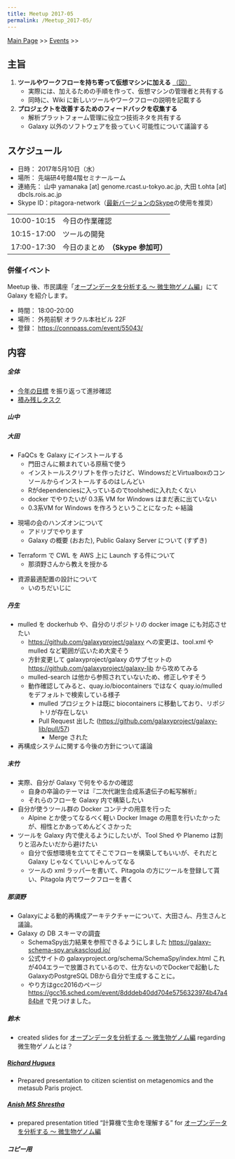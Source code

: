 ```yaml
---
title: Meetup 2017-05
permalink: /Meetup_2017-05/
---
```


[Main Page](/Main_Page "wikilink") &gt;&gt; [Events](/Events "wikilink") &gt;&gt;

主旨
----

1.  **ツールやワークフローを持ち寄って仮想マシンに加える** [（図）](http://www.pitagora-galaxy.org/_/rsrc/1416890873801/about/about_overview.png)
    -   実際には、加えるための手順を作って、仮想マシンの管理者と共有する
    -   同時に、Wiki に新しいツールやワークフローの説明を記載する
2.  **プロジェクトを改善するためのフィードバックを収集する**
    -   解析プラットフォーム管理に役立つ技術ネタを共有する
    -   Galaxy 以外のソフトウェアを扱っていく可能性について議論する

スケジュール
------------

-   日時： 2017年5月10日（水）
-   場所： 先端研4号館4階セミナールーム
-   連絡先： 山中 yamanaka \[at\] genome.rcast.u-tokyo.ac.jp, 大田 t.ohta \[at\] dbcls.rois.ac.jp
-   Skype ID：pitagora-network（[最新バージョンのSkype](http://www.skype.com/ja/)の使用を推奨）

|             |                                    |
|-------------|------------------------------------|
| 10:00-10:15 | 今日の作業確認                     |
| 10:15-17:00 | ツールの開発                       |
| 17:00-17:30 | 今日のまとめ　**（Skype 参加可）** |

### 併催イベント

Meetup 後、市民講座「[オープンデータを分析する 〜 微生物ゲノム編](https://connpass.com/event/55043/)」にて Galaxy を紹介します。

-   時間： 18:00-20:00
-   場所： 外苑前駅 オラクル本社ビル 22F
-   登録： <https://connpass.com/event/55043/>

内容
----

##### 全体

-   [今年の目標](https://docs.google.com/document/d/162X8s7kEEdZ5i5QBSDJyknsgW673b81p4WuFmklQaBU/edit) を振り返って進捗確認
-   [積み残しタスク](/積み残しタスク "wikilink")

##### 山中

##### 大田

-   FaQCs を Galaxy にインストールする
    -   門田さんに頼まれている原稿で使う
    -   インストールスクリプトを作ったけど、WindowsだとVirtualboxのコンソールからインストールするのはしんどい
    -   Rがdependenciesに入っているのでtoolshedに入れたくない
    -   docker でやりたいが 0.3系 VM for Windows はまだ表に出ていない
    -   0.3系VM for Windows を作ろうということになった ←結論

<!-- -->

-   現場の会のハンズオンについて
    -   アドリブでやります
    -   Galaxy の概要 (おおた), Public Galaxy Server について (すずき)

<!-- -->

-   Terraform で CWL を AWS 上に Launch する件について
    -   那須野さんから教えを授かる

<!-- -->

-   資源最適配置の設計について
    -   いのちだいじに

##### 丹生

-   mulled を dockerhub や、自分のリポジトリの docker image にも対応させたい
    -   <https://github.com/galaxyproject/galaxy> への変更は、tool.xml や mulled など範囲が広いため大変そう
    -   方針変更して galaxyproject/galaxy のサブセットの <https://github.com/galaxyproject/galaxy-lib> から攻めてみる
    -   mulled-search は他から参照されていないため、修正しやすそう
    -   動作確認してみると、quay.io/biocontainers ではなく quay.io/mulled をデフォルトで検索している様子
        -   mulled プロジェクトは既に biocontainers に移動しており、リポジトリが存在しない
        -   Pull Request 出した (https://github.com/galaxyproject/galaxy-lib/pull/57)
            -   Merge された
-   再構成システムに関する今後の方針について議論

##### 末竹

-   実際、自分が Galaxy で何をやるかの確認
    -   自身の卒論のテーマは『二次代謝生合成系遺伝子の転写解析』
    -   それらのフローを Galaxy 内で構築したい
-   自分が使うツール群の Docker コンテナの用意を行った
    -   Alpine とか使ってなるべく軽い Docker Image の用意を行いたかったが、相性とかあってめんどくさかった
-   ツールを Galaxy 内で使えるようにしたいが、Tool Shed や Planemo は割りと沼みたいだから避けたい
    -   自分で仮想環境を立ててそこでフローを構築してもいいが、それだと Galaxy じゃなくていいじゃんってなる
    -   ツールの xml ラッパーを書いて、Pitagola の方にツールを登録して貰い、Pitagola 内でワークフローを書く

##### 那須野

-   Galaxyによる動的再構成アーキテクチャーについて、大田さん、丹生さんと議論。
-   Galaxy の DB スキーマの調査
    -   SchemaSpy出力結果を参照できるようにしました <https://galaxy-schema-spy.arukascloud.io/>
    -   公式サイトの galaxyproject.org/schema/SchemaSpy/index.html これが404エラーで放置されているので、仕方ないのでDockerで起動したGalaxyのPostgreSQL DBから自分で生成することに。
    -   やり方はgcc2016のページ <https://gcc16.sched.com/event/8dddeb40dd704e5756323974b47a484b#> で見つけました。

##### 鈴木

-   created slides for [オープンデータを分析する 〜 微生物ゲノム編](https://connpass.com/event/55043/) regarding 微生物ゲノムとは？

##### [Richard Hugues](http://www.lcqb.upmc.fr/hrichard/index.html)

-   Prepared presentation to citizen scientist on metagenomics and the metasub Paris project.

##### [Anish MS Shrestha](http://asailab.cb.k.u-tokyo.ac.jp/anish/)

-   prepared presentation titled “計算機で生命を理解する” for [オープンデータを分析する 〜 微生物ゲノム編](https://connpass.com/event/55043/)

##### コピー用